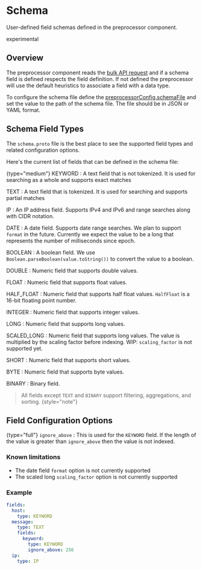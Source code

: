 # Schema

User-defined field schemas defined in the preprocessor component.

<tldr>experimental</tldr>

## Overview
The preprocessor component reads the [bulk API request](API-opensearch.md#preprocessor-node-apis) and if a schema field is defined respects the field definition.
If not defined the preprocessor will use the default heuristics to associate a field with a data type.

To configure the schema file define the [preprocessorConfig.schemaFile](Config-options.md#schemafile)  and set the value to the path of the schema file. The file should be in JSON or YAML format.

## Schema Field Types

The `schema.proto` file is the best place to see the supported field types and related configuration options.

Here's the current list of fields that can be defined in the schema file:

{type="medium"}
KEYWORD
: A text field that is not tokenized. It is used for searching as a whole and supports exact matches

TEXT
: A text field that is tokenized. It is used for searching and supports partial matches

IP
: An IP address field. Supports IPv4 and IPv6 and range searches along with CIDR notation.

DATE
: A date field. Supports date range searches. We plan to support `format` in the future. Currently we expect the value to be a long that represents the number of milliseconds since epoch.

BOOLEAN
: A boolean field. We use `Boolean.parseBoolean(value.toString())` to convert the value to a boolean.

DOUBLE
: Numeric field that supports double values.

FLOAT
: Numeric field that supports float values.

HALF_FLOAT
: Numeric field that supports half float values. `HalfFloat` is a 16-bit floating point number.

INTEGER
: Numeric field that supports integer values.

LONG
: Numeric field that supports long values.

SCALED_LONG
: Numeric field that supports long values. The value is multiplied by the scaling factor before indexing. WIP: `scaling_factor` is not supported yet.

SHORT
: Numeric field that supports short values.

BYTE
: Numeric field that supports byte values.

BINARY 
: Binary field.

> All fields except `TEXT` and `BINARY` support filtering, aggregations, and sorting.
> {style="note"}

## Field Configuration Options

{type="full"}
`ignore_above`
: This is used for the `KEYWORD` field. If the length of the value is greater than `ignore_above` then the value is not indexed.

### Known limitations
* The date field `format` option is not currently supported
* The scaled long `scaling_factor` option is not currently supported

### Example

```yaml
fields:
  host:
    type: KEYWORD
  message:
    type: TEXT
    fields:
      keyword:
        type: KEYWORD
        ignore_above: 256
  ip:
    type: IP
```